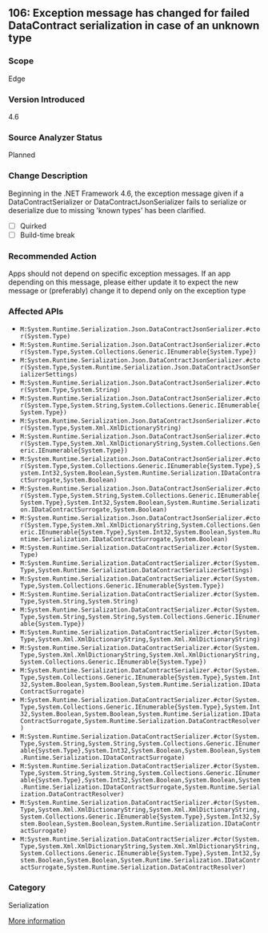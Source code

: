 ## 106: Exception message has changed for failed DataContract serialization in case of an unknown type

### Scope
Edge

### Version Introduced
4.6

### Source Analyzer Status
Planned

### Change Description
Beginning in the .NET Framework 4.6, the exception message given if a DataContractSerializer or DataContractJsonSerializer fails to serialize or deserialize due to missing 'known types' has been clarified.

- [ ] Quirked
- [ ] Build-time break

### Recommended Action
Apps should not depend on specific exception messages. If an app depending on this message, please either update it to expect the new message or (preferably) change it to depend only on the exception type

### Affected APIs
* `M:System.Runtime.Serialization.Json.DataContractJsonSerializer.#ctor(System.Type)`
* `M:System.Runtime.Serialization.Json.DataContractJsonSerializer.#ctor(System.Type,System.Collections.Generic.IEnumerable{System.Type})`
* `M:System.Runtime.Serialization.Json.DataContractJsonSerializer.#ctor(System.Type,System.Runtime.Serialization.Json.DataContractJsonSerializerSettings)`
* `M:System.Runtime.Serialization.Json.DataContractJsonSerializer.#ctor(System.Type,System.String)`
* `M:System.Runtime.Serialization.Json.DataContractJsonSerializer.#ctor(System.Type,System.String,System.Collections.Generic.IEnumerable{System.Type})`
* `M:System.Runtime.Serialization.Json.DataContractJsonSerializer.#ctor(System.Type,System.Xml.XmlDictionaryString)`
* `M:System.Runtime.Serialization.Json.DataContractJsonSerializer.#ctor(System.Type,System.Xml.XmlDictionaryString,System.Collections.Generic.IEnumerable{System.Type})`
* `M:System.Runtime.Serialization.Json.DataContractJsonSerializer.#ctor(System.Type,System.Collections.Generic.IEnumerable{System.Type},System.Int32,System.Boolean,System.Runtime.Serialization.IDataContractSurrogate,System.Boolean)`
* `M:System.Runtime.Serialization.Json.DataContractJsonSerializer.#ctor(System.Type,System.String,System.Collections.Generic.IEnumerable{System.Type},System.Int32,System.Boolean,System.Runtime.Serialization.IDataContractSurrogate,System.Boolean)`
* `M:System.Runtime.Serialization.Json.DataContractJsonSerializer.#ctor(System.Type,System.Xml.XmlDictionaryString,System.Collections.Generic.IEnumerable{System.Type},System.Int32,System.Boolean,System.Runtime.Serialization.IDataContractSurrogate,System.Boolean)`
* `M:System.Runtime.Serialization.DataContractSerializer.#ctor(System.Type)`
* `M:System.Runtime.Serialization.DataContractSerializer.#ctor(System.Type,System.Runtime.Serialization.DataContractSerializerSettings)`
* `M:System.Runtime.Serialization.DataContractSerializer.#ctor(System.Type,System.Collections.Generic.IEnumerable{System.Type})`
* `M:System.Runtime.Serialization.DataContractSerializer.#ctor(System.Type,System.String,System.String)`
* `M:System.Runtime.Serialization.DataContractSerializer.#ctor(System.Type,System.String,System.String,System.Collections.Generic.IEnumerable{System.Type})`
* `M:System.Runtime.Serialization.DataContractSerializer.#ctor(System.Type,System.Xml.XmlDictionaryString,System.Xml.XmlDictionaryString)`
* `M:System.Runtime.Serialization.DataContractSerializer.#ctor(System.Type,System.Xml.XmlDictionaryString,System.Xml.XmlDictionaryString,System.Collections.Generic.IEnumerable{System.Type})`
* `M:System.Runtime.Serialization.DataContractSerializer.#ctor(System.Type,System.Collections.Generic.IEnumerable{System.Type},System.Int32,System.Boolean,System.Boolean,System.Runtime.Serialization.IDataContractSurrogate)`
* `M:System.Runtime.Serialization.DataContractSerializer.#ctor(System.Type,System.Collections.Generic.IEnumerable{System.Type},System.Int32,System.Boolean,System.Boolean,System.Runtime.Serialization.IDataContractSurrogate,System.Runtime.Serialization.DataContractResolver)`
* `M:System.Runtime.Serialization.DataContractSerializer.#ctor(System.Type,System.String,System.String,System.Collections.Generic.IEnumerable{System.Type},System.Int32,System.Boolean,System.Boolean,System.Runtime.Serialization.IDataContractSurrogate)`
* `M:System.Runtime.Serialization.DataContractSerializer.#ctor(System.Type,System.String,System.String,System.Collections.Generic.IEnumerable{System.Type},System.Int32,System.Boolean,System.Boolean,System.Runtime.Serialization.IDataContractSurrogate,System.Runtime.Serialization.DataContractResolver)`
* `M:System.Runtime.Serialization.DataContractSerializer.#ctor(System.Type,System.Xml.XmlDictionaryString,System.Xml.XmlDictionaryString,System.Collections.Generic.IEnumerable{System.Type},System.Int32,System.Boolean,System.Boolean,System.Runtime.Serialization.IDataContractSurrogate)`
* `M:System.Runtime.Serialization.DataContractSerializer.#ctor(System.Type,System.Xml.XmlDictionaryString,System.Xml.XmlDictionaryString,System.Collections.Generic.IEnumerable{System.Type},System.Int32,System.Boolean,System.Boolean,System.Runtime.Serialization.IDataContractSurrogate,System.Runtime.Serialization.DataContractResolver)`

### Category
Serialization

[More information](http://connect.microsoft.com/VisualStudio/feedback/details/806395/misleading-exception-with-datacontractjsonserializer)

